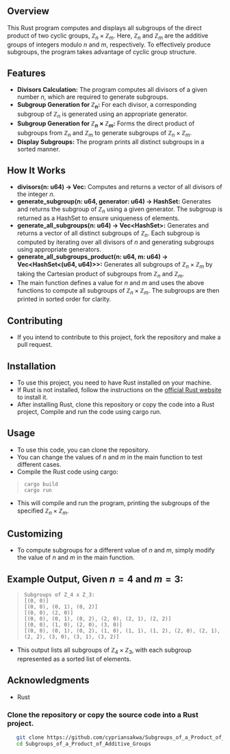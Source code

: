 ## Overview
This Rust program computes and displays all subgroups of the direct product of two cyclic groups, $\mathbb{Z}_n\times\mathbb{Z}_m$. Here, $\mathbb{Z}_n$ and $\mathbb{Z}_m$ are the additive groups of integers modulo $n$ and $m$, respectively. To effectively produce subgroups, the program takes advantage of cyclic group structure.
## Features
- **Divisors Calculation:** The program computes all divisors of a given number $n$, which are required to generate subgroups.
-  **Subgroup Generation for $\mathbb{Z}_n$:** For each divisor, a corresponding subgroup of $\mathbb{Z}_n$ is generated using an appropriate generator.
-  **Subgroup Generation for $\mathbb{Z}_n\times\mathbb{Z}_m$:** Forms the direct product of subgroups from $\mathbb{Z}_n$ and $\mathbb{Z}_m$ to generate subgroups of $\mathbb{Z}_n\times\mathbb{Z}_m$.
-  **Display Subgroups:** The program prints all distinct subgroups in a sorted manner.

## How It Works
- **divisors(n: u64) -> Vec<u64>:** Computes and returns a vector of all divisors of the integer $n$.
- **generate_subgroup(n: u64, generator: u64) -> HashSet<u64>:** Generates and returns the subgroup of $\mathbb{Z}_n$ using a given generator. The subgroup is returned as a HashSet to ensure uniqueness of elements.
- **generate_all_subgroups(n: u64) -> Vec<HashSet<u64>>:** Generates and returns a vector of all distinct subgroups of $\mathbb{Z}_n$. Each subgroup is computed by iterating over all divisors of $n$ and generating subgroups using appropriate generators.
- **generate_all_subgroups_product(n: u64, m: u64) -> Vec<HashSet<(u64, u64)>>:** Generates all subgroups of $\mathbb{Z}_n\times\mathbb{Z}_m$
  by taking the Cartesian product of subgroups from $\mathbb{Z}_n$ and $\mathbb{Z}_m$.
- The main function defines a value for $n$ and $m$ and uses the above functions to compute all subgroups of $\mathbb{Z}_n\times\mathbb{Z}_m$. The subgroups are then printed in sorted order for clarity.
 ## Contributing
  - If you intend to contribute to this project, fork the repository and make a pull request.

  ## Installation

- To use this project, you need to have Rust installed on your machine.
- If Rust is not installed, follow the instructions on the [official Rust website](https://www.rust-lang.org/tools/install) to install it.
- After installing Rust, clone this repository or copy the code into a Rust project, Compile and run the code using cargo run.
## Usage
- To use this code, you can clone the repository.
- You can change the values of $n$ and $m$ in the main function to test different cases.
- Compile the Rust code using cargo:
>```
>cargo build
>cargo run
- This will compile and run the program, printing the subgroups of the specified $\mathbb{Z}_n\times\mathbb{Z}_m$.
## Customizing
- To compute subgroups for a different value of $n$ and $m$, simply modify the value of $n$ and $m$ in the main function.
## Example Output, Given $n=4$ and $m=3$:
>```
>Subgroups of Z_4 x Z_3:
>[(0, 0)]
>[(0, 0), (0, 1), (0, 2)]
>[(0, 0), (2, 0)]
>[(0, 0), (0, 1), (0, 2), (2, 0), (2, 1), (2, 2)]
>[(0, 0), (1, 0), (2, 0), (3, 0)]
>[(0, 0), (0, 1), (0, 2), (1, 0), (1, 1), (1, 2), (2, 0), (2, 1), (2, 2), (3, 0), (3, 1), (3, 2)]
- This output lists all subgroups of $\mathbb{Z}_4\times\mathbb{Z}_3$, with each subgroup represented as a sorted list of elements.
## Acknowledgments
- Rust
### Clone the repository or copy the source code into a Rust project.
```bash
   git clone https://github.com/cypriansakwa/Subgroups_of_a_Product_of_Additive_Groups.git
   cd Subgroups_of_a_Product_of_Additive_Groups
